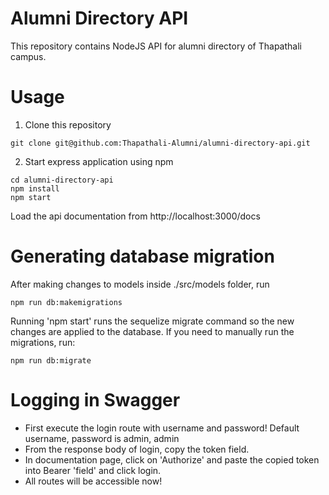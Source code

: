# Alumni Directory API
This repository contains NodeJS API for alumni directory
of Thapathali campus. 

# Usage
1. Clone this repository
```shell script
git clone git@github.com:Thapathali-Alumni/alumni-directory-api.git
```
2. Start express application using npm
```shell script
cd alumni-directory-api
npm install
npm start
```
Load the api documentation from http://localhost:3000/docs

# Generating database migration
After making changes to models inside ./src/models folder, run
```shell script
npm run db:makemigrations
```
Running 'npm start' runs the sequelize migrate command so the new changes are applied to the database. If you need to manually run the migrations, run:
```shell script
npm run db:migrate
```

# Logging in Swagger
* First execute the login route with username and password! Default username, password is admin, admin
* From the response body of login, copy the token field.
* In documentation page, click on 'Authorize' and paste the copied token into Bearer 'field' and click login. 
* All routes will be accessible now!

